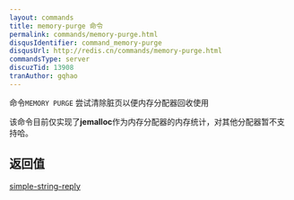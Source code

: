 ```yaml
---
layout: commands
title: memory-purge 命令
permalink: commands/memory-purge.html
disqusIdentifier: command_memory-purge
disqusUrl: http://redis.cn/commands/memory-purge.html
commandsType: server
discuzTid: 13908
tranAuthor: gqhao
---
```


命令`MEMORY PURGE` 尝试清除脏页以便内存分配器回收使用

该命令目前仅实现了**jemalloc**作为内存分配器的内存统计，对其他分配器暂不支持哈。 
   
## 返回值

[simple-string-reply](/topics/protocol.html#字符串)
